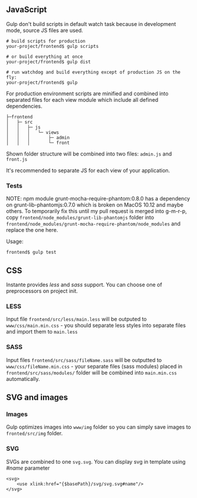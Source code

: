 ## JavaScript
Gulp don't build scripts in default watch task because in development mode, source JS files are used.

```
# build scripts for production
your-project/frontend$ gulp scripts

# or build everything at once
your-project/frontend$ gulp dist

# run watchdog and build everything except of production JS on the fly:
your-project/frontend$ gulp
```

For production environment scripts are minified and combined into separated files for each view module which include all defined dependencies.

```
├─frontend
│   ├─ src
│   │   ├─ js
│   │   │   └─ views
│   │   │       ├─ admin
│   │   │       └─ front
```
Shown folder structure will be combined into two files: `admin.js` and `front.js`

It's recommended to separate JS for each view of your application.

### Tests

NOTE: npm module grunt-mocha-require-phantom:0.8.0 has a dependency
on grunt-lib-phantomjs:0.7.0 which is broken on MacOS 10.12 and maybe
others. To temporarily fix this until my pull request is merged
into g-m-r-p, copy `frontend/node_modules/grunt-lib-phantomjs` folder
into `frontend/node_modules/grunt-mocha-require-phantom/node_modules`
and replace the one here.

Usage:

```
frontend$ gulp test
```

## CSS
Instante provides _less_ and _sass_ support. You can choose one of preprocessors on project init.

### LESS
Input file `frontend/src/less/main.less` will be outputed to `www/css/main.min.css` - you should separate less styles into separate files and import them to `main.less`

### SASS
Input files `frontend/src/sass/fileName.sass` will be outputted to `www/css/fileName.min.css` - your separate files (sass modules) placed in `frontend/src/sass/modules/` folder will be combined into `main.min.css` automatically.

## SVG and images

### Images
Gulp optimizes images into `www/img` folder so you can simply save images to `fronted/src/img` folder.

### SVG
SVGs are combined to one `svg.svg`. You can display svg in template using _#name_ parameter

```
<svg>
    <use xlink:href="{$basePath}/svg/svg.svg#name"/>
</svg>
```
